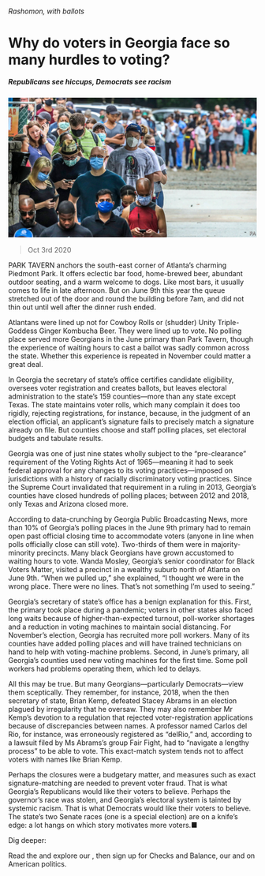 ###### Rashomon, with ballots

# Why do voters in Georgia face so many hurdles to voting? 

##### Republicans see hiccups, Democrats see racism 

![image](images/20201003_USP003_0.jpg) 

> Oct 3rd 2020 


PARK TAVERN anchors the south-east corner of Atlanta’s charming Piedmont Park. It offers eclectic bar food, home-brewed beer, abundant outdoor seating, and a warm welcome to dogs. Like most bars, it usually comes to life in late afternoon. But on June 9th this year the queue stretched out of the door and round the building before 7am, and did not thin out until well after the dinner rush ended.


Atlantans were lined up not for Cowboy Rolls or (shudder) Unity Triple-Goddess Ginger Kombucha Beer. They were lined up to vote. No polling place served more Georgians in the June primary than Park Tavern, though the experience of waiting hours to cast a ballot was sadly common across the state. Whether this experience is repeated in November could matter a great deal.



In Georgia the secretary of state’s office certifies candidate eligibility, oversees voter registration and creates ballots, but leaves electoral administration to the state’s 159 counties—more than any state except Texas. The state maintains voter rolls, which many complain it does too rigidly, rejecting registrations, for instance, because, in the judgment of an election official, an applicant’s signature fails to precisely match a signature already on file. But counties choose and staff polling places, set electoral budgets and tabulate results.


Georgia was one of just nine states wholly subject to the “pre-clearance” requirement of the Voting Rights Act of 1965—meaning it had to seek federal approval for any changes to its voting practices—imposed on jurisdictions with a history of racially discriminatory voting practices. Since the Supreme Court invalidated that requirement in a ruling in 2013, Georgia’s counties have closed hundreds of polling places; between 2012 and 2018, only Texas and Arizona closed more.


According to data-crunching by Georgia Public Broadcasting News, more than 10% of Georgia’s polling places in the June 9th primary had to remain open past official closing time to accommodate voters (anyone in line when polls officially close can still vote). Two-thirds of them were in majority-minority precincts. Many black Georgians have grown accustomed to waiting hours to vote. Wanda Mosley, Georgia’s senior coordinator for Black Voters Matter, visited a precinct in a wealthy suburb north of Atlanta on June 9th. “When we pulled up,” she explained, “I thought we were in the wrong place. There were no lines. That’s not something I’m used to seeing.”


Georgia’s secretary of state’s office has a benign explanation for this. First, the primary took place during a pandemic; voters in other states also faced long waits because of higher-than-expected turnout, poll-worker shortages and a reduction in voting machines to maintain social distancing. For November’s election, Georgia has recruited more poll workers. Many of its counties have added polling places and will have trained technicians on hand to help with voting-machine problems. Second, in June’s primary, all Georgia’s counties used new voting machines for the first time. Some poll workers had problems operating them, which led to delays.


All this may be true. But many Georgians—particularly Democrats—view them sceptically. They remember, for instance, 2018, when the then secretary of state, Brian Kemp, defeated Stacey Abrams in an election plagued by irregularity that he oversaw. They may also remember Mr Kemp’s devotion to a regulation that rejected voter-registration applications because of discrepancies between names. A professor named Carlos del Rio, for instance, was erroneously registered as “delRio,” and, according to a lawsuit filed by Ms Abrams’s group Fair Fight, had to “navigate a lengthy process” to be able to vote. This exact-match system tends not to affect voters with names like Brian Kemp.


Perhaps the closures were a budgetary matter, and measures such as exact signature-matching are needed to prevent voter fraud. That is what Georgia’s Republicans would like their voters to believe. Perhaps the governor’s race was stolen, and Georgia’s electoral system is tainted by systemic racism. That is what Democrats would like their voters to believe. The state’s two Senate races (one is a special election) are on a knife’s edge: a lot hangs on which story motivates more voters.■


Dig deeper:

Read the  and explore our , then sign up for Checks and Balance, our  and  on American politics.

